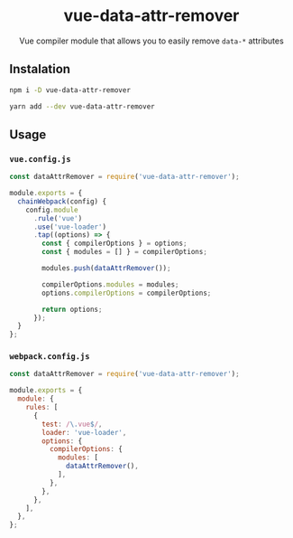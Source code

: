 <h1 align="center">vue-data-attr-remover</h1>
<p align="center">Vue compiler module that allows you to easily remove <code>data-*</code> attributes</p>

## Instalation
``` bash
npm i -D vue-data-attr-remover

yarn add --dev vue-data-attr-remover
```

## Usage
### `vue.config.js`
```js
const dataAttrRemover = require('vue-data-attr-remover');

module.exports = {
  chainWebpack(config) {
    config.module
      .rule('vue')
      .use('vue-loader')
      .tap((options) => {
        const { compilerOptions } = options;
        const { modules = [] } = compilerOptions;

        modules.push(dataAttrRemover());

        compilerOptions.modules = modules;
        options.compilerOptions = compilerOptions;

        return options;
      });
  }
};

```

### `webpack.config.js`
```js
const dataAttrRemover = require('vue-data-attr-remover');

module.exports = {
  module: {
    rules: [
      {
        test: /\.vue$/,
        loader: 'vue-loader',
        options: {
          compilerOptions: {
            modules: [
              dataAttrRemover(),
            ],
          },
        },
      },
    ],
  },
};
```
